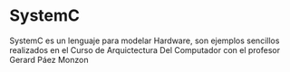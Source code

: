# SystemC
SystemC es un lenguaje para modelar Hardware, son ejemplos sencillos realizados en el Curso de Arquictectura Del Computador con el profesor Gerard Páez Monzon
